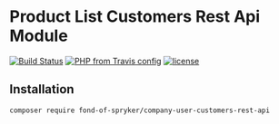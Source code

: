 # Product List Customers Rest Api Module
[![Build Status](https://travis-ci.org/fond-of/spryker-company-user-customers-rest-api.svg?branch=master)](https://travis-ci.org/fond-of/spryker-company-user-customers-rest-api)
[![PHP from Travis config](https://img.shields.io/travis/php-v/symfony/symfony.svg)](https://php.net/)
[![license](https://img.shields.io/github/license/mashape/apistatus.svg)](https://packagist.org/packages/fond-of-spryker/company-user-customers-rest-api)

## Installation

```
composer require fond-of-spryker/company-user-customers-rest-api
```
